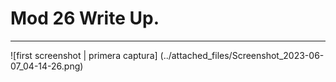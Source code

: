 # Mod 26 Write Up.

---

![first screenshot | primera captura]
(../attached_files/Screenshot_2023-06-07_04-14-26.png)









